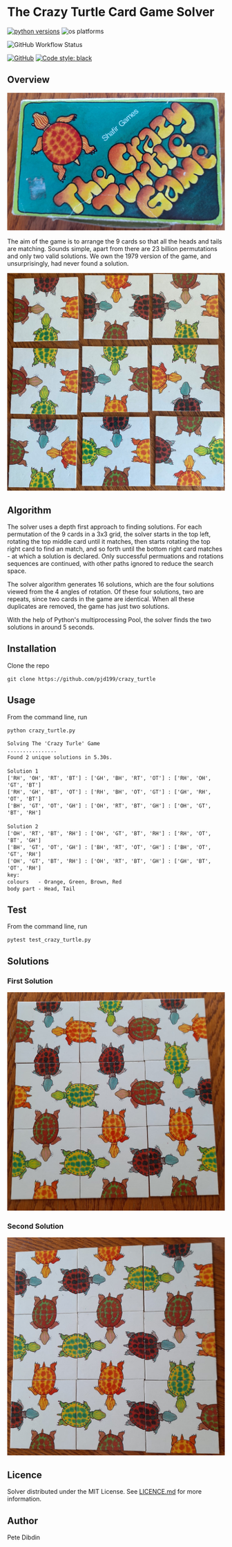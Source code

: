 #  The Crazy Turtle Card Game Solver

[![python versions](https://img.shields.io/badge/python-3.7%20%7C%203.8%20%7C%203.9%20%7C%203.10%20%7C%203.11-blue)](https://www.python.org/)
![os platforms](https://img.shields.io/badge/platform-linux%20%7C%20windows%20%7C%20macos-blue)

![GitHub Workflow Status](https://img.shields.io/github/workflow/status/pjd199/crazy_turtle/Test)

[![GitHub](https://img.shields.io/github/license/pjd199/advent_of_code_python?color=black)](./license.md) [![Code style: black](https://img.shields.io/badge/code%20style-black-000000.svg)](https://github.com/psf/black)

## Overview

![Crazy Turtle Card Game box](public/images/box.jpeg)

The aim of the game is to arrange the 9 cards so that all the heads
and tails are matching. Sounds simple, apart from there are 23 billion
permutations and only two valid solutions. We own the 1979 version of
the game, and unsurprisingly, had never found a solution.

![Example game board](public/images/board.jpeg)

## Algorithm

The solver uses a depth first approach to finding solutions. For each
permutation of the 9 cards in a 3x3 grid, the solver starts in the top
left, rotating the top middle card until it matches, then starts rotating 
the top right card to find an match, and so forth until the bottom right
card matches - at which a solution is declared. Only successful permuations
and rotations sequences are continued, with other paths ignored to reduce
the search space.

The solver algorithm generates 16 solutions, which are the four solutions
viewed from the 4 angles of rotation. Of these four solutions, two are
repeats, since two cards in the game are identical. When all these
duplicates are removed, the game has just two solutions.

With the help of Python's multiprocessing Pool, the solver finds the 
two solutions in around 5 seconds.

## Installation

Clone the repo
```
git clone https://github.com/pjd199/crazy_turtle
```

## Usage

From the command line, run
```
python crazy_turtle.py
```
```
Solving The 'Crazy Turle' Game
................
Found 2 unique solutions in 5.30s.

Solution 1
['RH', 'OH', 'RT', 'BT'] : ['GH', 'BH', 'RT', 'OT'] : ['RH', 'OH', 'GT', 'BT']
['RH', 'GH', 'BT', 'OT'] : ['RH', 'BH', 'OT', 'GT'] : ['GH', 'RH', 'OT', 'BT']
['BH', 'GT', 'OT', 'GH'] : ['OH', 'RT', 'BT', 'GH'] : ['OH', 'GT', 'BT', 'RH']

Solution 2
['OH', 'RT', 'BT', 'RH'] : ['OH', 'GT', 'BT', 'RH'] : ['RH', 'OT', 'BT', 'GH']
['BH', 'GT', 'OT', 'GH'] : ['BH', 'RT', 'OT', 'GH'] : ['BH', 'OT', 'GT', 'RH']
['OH', 'GT', 'BT', 'RH'] : ['OH', 'RT', 'BT', 'GH'] : ['GH', 'BT', 'OT', 'RH']
key:
colours   - Orange, Green, Brown, Red
body part - Head, Tail
```

## Test

From the command line, run
```
pytest test_crazy_turtle.py
```

## Solutions

### First Solution

![First solution](public/images/solution1.jpeg)

### Second Solution

![Second solution](public/images/solution2.jpeg)

## Licence

Solver distributed under the MIT License. See [LICENCE.md](LICENSE.md) for more information.

## Author

Pete Dibdin
